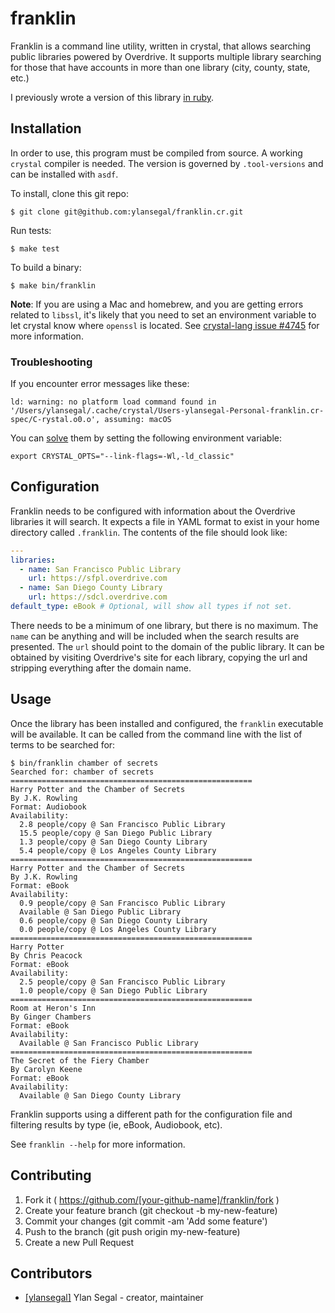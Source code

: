 # franklin

Franklin is a command line utility, written in crystal, that allows searching public libraries powered by Overdrive. It supports multiple library searching for those that have accounts in more than one library (city, county, state, etc.)

I previously wrote a version of this library [in ruby](https://github.com/ylansegal/franklin).

## Installation

In order to use, this program must be compiled from source. A working `crystal` compiler is needed. The version is governed by `.tool-versions` and can be installed with `asdf`.

To install, clone this git repo:

```shell
$ git clone git@github.com:ylansegal/franklin.cr.git
```

Run tests:

```shell
$ make test
```

To build a binary:

```shell
$ make bin/franklin
```

**Note**: If you are using a Mac and homebrew, and you are getting errors related to `libssl`, it's likely that you need to set an environment variable to let crystal know where `openssl` is located. See [crystal-lang issue #4745](https://github.com/crystal-lang/crystal/issues/4745) for more information.

### Troubleshooting

If you encounter error messages like these:
```
ld: warning: no platform load command found in '/Users/ylansegal/.cache/crystal/Users-ylansegal-Personal-franklin.cr-spec/C-rystal.o0.o', assuming: macOS
```

You can [solve](https://github.com/crystal-lang/crystal/issues/13846) them by setting the following environment variable:

```shell
export CRYSTAL_OPTS="--link-flags=-Wl,-ld_classic"
```

## Configuration

Franklin needs to be configured with information about the Overdrive libraries it will search. It expects a file in YAML format to exist in your home directory called `.franklin`. The contents of the file should look like:

``` yml
---
libraries:
  - name: San Francisco Public Library
    url: https://sfpl.overdrive.com
  - name: San Diego County Library
    url: https://sdcl.overdrive.com
default_type: eBook # Optional, will show all types if not set.
```

There needs to be a minimum of one library, but there is no maximum. The `name` can be anything and will be included when the search results are presented. The `url` should point to the domain of the public library. It can be obtained by visiting Overdrive's site for each library, copying the url and stripping everything after the domain name.

## Usage

Once the library has been installed and configured, the `franklin` executable will be available. It can be called from the command line with the list of terms to be searched for:

```
$ bin/franklin chamber of secrets
Searched for: chamber of secrets
======================================================
Harry Potter and the Chamber of Secrets
By J.K. Rowling
Format: Audiobook
Availability:
  2.8 people/copy @ San Francisco Public Library
  15.5 people/copy @ San Diego Public Library
  1.3 people/copy @ San Diego County Library
  5.4 people/copy @ Los Angeles County Library
======================================================
Harry Potter and the Chamber of Secrets
By J.K. Rowling
Format: eBook
Availability:
  0.9 people/copy @ San Francisco Public Library
  Available @ San Diego Public Library
  0.6 people/copy @ San Diego County Library
  0.0 people/copy @ Los Angeles County Library
======================================================
Harry Potter
By Chris Peacock
Format: eBook
Availability:
  2.5 people/copy @ San Francisco Public Library
  1.0 people/copy @ San Diego Public Library
======================================================
Room at Heron's Inn
By Ginger Chambers
Format: eBook
Availability:
  Available @ San Francisco Public Library
======================================================
The Secret of the Fiery Chamber
By Carolyn Keene
Format: eBook
Availability:
  Available @ San Diego County Library
```

Franklin supports using a different path for the configuration file and filtering results by type (ie,  eBook, Audiobook, etc).

See `franklin --help` for more information.

## Contributing

1. Fork it ( https://github.com/[your-github-name]/franklin/fork )
2. Create your feature branch (git checkout -b my-new-feature)
3. Commit your changes (git commit -am 'Add some feature')
4. Push to the branch (git push origin my-new-feature)
5. Create a new Pull Request

## Contributors

- [[ylansegal]](https://github.com/ylansegal) Ylan Segal - creator, maintainer
